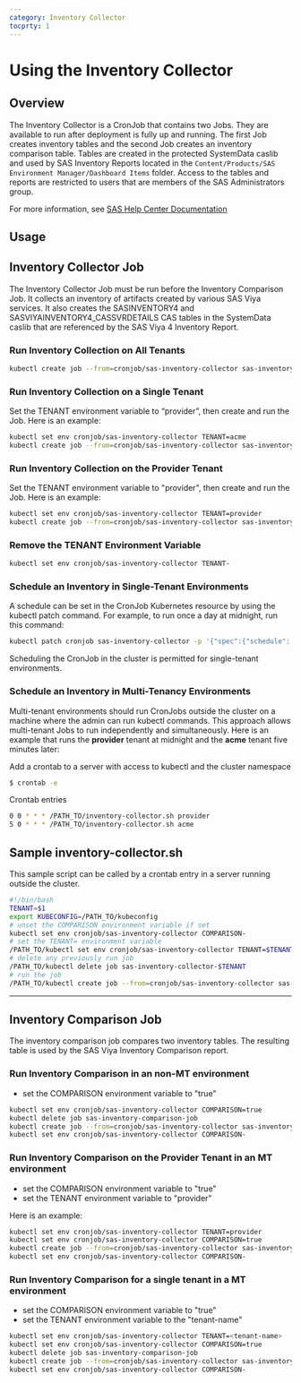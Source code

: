 ```yaml
---
category: Inventory Collector
tocprty: 1
---
```


# Using the Inventory Collector

## Overview

The Inventory Collector is a CronJob that contains two Jobs.
They are available to run after deployment is fully up and running.
The first Job creates inventory tables and the second Job creates an inventory
comparison table. Tables are created in the protected SystemData caslib
and used by SAS Inventory Reports located in the
`Content/Products/SAS Environment Manager/Dashboard Items` folder.
Access to the tables and reports are restricted to users that are
members of the SAS Administrators group.

For more information, see [SAS Help Center Documentation](https://go.documentation.sas.com/doc/en/sasadmincdc/v_032/calmigration3x/p0s8n6d5si7oqun1ixkvuw10mzcx.htm#n19zyr5az9t61xn1wvid4nidbs09)

## Usage

## Inventory Collector Job

The Inventory Collector Job must be run before the Inventory Comparison Job. It
collects an inventory of artifacts created by various SAS Viya services. It also
creates the SASINVENTORY4 and SASVIYAINVENTORY4_CASSVRDETAILS CAS tables in the
SystemData caslib that are referenced by the SAS Viya 4 Inventory Report.

### Run Inventory Collection on All Tenants

```bash
kubectl create job --from=cronjob/sas-inventory-collector sas-inventory-collector-job
```

### Run Inventory Collection on a Single Tenant
Set the TENANT environment variable to “provider”, then create and run the Job. Here
is an example:

```bash
kubectl set env cronjob/sas-inventory-collector TENANT=acme
kubectl create job --from=cronjob/sas-inventory-collector sas-inventory-collector-job
```
### Run Inventory Collection on the Provider Tenant
Set the TENANT environment variable to "provider", then create and run the Job. Here
is an example:

```bash
kubectl set env cronjob/sas-inventory-collector TENANT=provider
kubectl create job --from=cronjob/sas-inventory-collector sas-inventory-collector-job
```

### Remove the TENANT Environment Variable

```bash
kubectl set env cronjob/sas-inventory-collector TENANT-
```

### Schedule an Inventory in Single-Tenant Environments

A schedule can be set in the CronJob Kubernetes resource by using the kubectl patch
command. For example, to run once a day at midnight, run this command:

```bash
kubectl patch cronjob sas-inventory-collector -p '{"spec":{"schedule": "0 0 * * *"}}'
```

Scheduling the CronJob in the cluster is permitted for single-tenant environments.

### Schedule an Inventory in Multi-Tenancy Environments

Multi-tenant environments should run CronJobs outside the cluster on a machine where
the admin can run kubectl commands. This approach allows multi-tenant Jobs to run
independently and simultaneously. Here is an example that runs the **provider**
tenant at midnight and the **acme** tenant five minutes later:

Add a crontab to a server with access to kubectl and the cluster namespace
```bash
$ crontab -e
```
Crontab entries
```bash
0 0 * * * /PATH_TO/inventory-collector.sh provider
5 0 * * * /PATH_TO/inventory-collector.sh acme
```

## Sample inventory-collector.sh

This sample script can be called by a crontab entry in a server running outside the cluster.
```bash
#!/bin/bash
TENANT=$1
export KUBECONFIG=/PATH_TO/kubeconfig
# unset the COMPARISON environment variable if set
kubectl set env cronjob/sas-inventory-collector COMPARISON-
# set the TENANT= environment variable
/PATH_TO/kubectl set env cronjob/sas-inventory-collector TENANT=$TENANT
# delete any previously run job
/PATH_TO/kubectl delete job sas-inventory-collector-$TENANT
# run the job
/PATH_TO/kubectl create job --from=cronjob/sas-inventory-collector sas-inventory-collector-$TENANT
```

---

## Inventory Comparison Job

The inventory comparison job compares two inventory tables. The resulting table is used by the SAS Viya Inventory Comparison report.

### Run Inventory Comparison in an non-MT environment
- set the COMPARISON environment variable to "true"

```bash
kubectl set env cronjob/sas-inventory-collector COMPARISON=true
kubectl delete job sas-inventory-comparison-job
kubectl create job --from=cronjob/sas-inventory-collector sas-inventory-comparison-job
kubectl set env cronjob/sas-inventory-collector COMPARISON-
```

### Run Inventory Comparison on the Provider Tenant in an MT environment
- set the COMPARISON environment variable to "true"
- set the TENANT environment variable to "provider"

Here is an example:

```bash
kubectl set env cronjob/sas-inventory-collector TENANT=provider
kubectl set env cronjob/sas-inventory-collector COMPARISON=true
kubectl create job --from=cronjob/sas-inventory-collector sas-inventory-comparison-job
kubectl set env cronjob/sas-inventory-collector COMPARISON-
```
### Run Inventory Comparison for a single tenant in a MT environment
- set the COMPARISON environment variable to "true"
- set the TENANT environment variable to the "tenant-name"

```bash
kubectl set env cronjob/sas-inventory-collector TENANT=<tenant-name>
kubectl set env cronjob/sas-inventory-collector COMPARISON=true
kubectl delete job sas-inventory-comparison-job
kubectl create job --from=cronjob/sas-inventory-collector sas-inventory-comparison-job
kubectl set env cronjob/sas-inventory-collector COMPARISON-
```